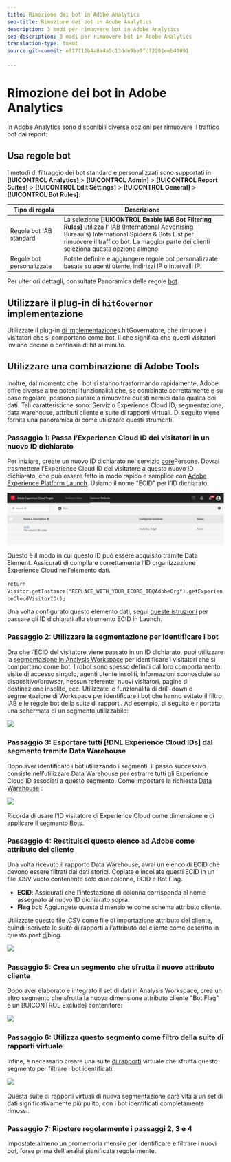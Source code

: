 ```yaml
---
title: Rimozione dei bot in Adobe Analytics
seo-title: Rimozione dei bot in Adobe Analytics
description: 3 modi per rimuovere bot in Adobe Analytics
seo-description: 3 modi per rimuovere bot in Adobe Analytics
translation-type: tm+mt
source-git-commit: ef17712b4a8a4a5c13dde9be9fdf2281eeb40091

---
```



# Rimozione dei bot in Adobe Analytics

In Adobe Analytics sono disponibili diverse opzioni per rimuovere il traffico bot dai report:

## Usa regole bot

I metodi di filtraggio dei bot standard e personalizzati sono supportati in **[!UICONTROL Analytics]** &gt; **[!UICONTROL Admin]** &gt; **[!UICONTROL Report Suites]** &gt; **[!UICONTROL Edit Settings]** &gt; **[!UICONTROL General]** &gt; **[!UICONTROL Bot Rules]**:

| Tipo di regola | Descrizione |
|--- |--- |
| Regole bot IAB standard | La selezione **[!UICONTROL Enable IAB Bot Filtering Rules]** utilizza l' [IAB](https://www.iab.com/) (International Advertising Bureau's) International Spiders &amp; Bots List per rimuovere il traffico bot. La maggior parte dei clienti seleziona questa opzione almeno. |
| Regole bot personalizzate | Potete definire e aggiungere regole bot personalizzate basate su agenti utente, indirizzi IP o intervalli IP. |

Per ulteriori dettagli, consultate Panoramica delle regole [bot](/help/admin/admin/bot-removal/bot-rules.md).

## Utilizzare il plug-in di `hitGovernor` implementazione

Utilizzate il plug-in [di implementazione](https://docs.adobe.com/content/help/en/analytics/implementation/javascript-implementation/plugins/hitgovernor.html)s.hitGovernatore, che rimuove i visitatori che si comportano come bot, il che significa che questi visitatori inviano decine o centinaia di hit al minuto.

## Utilizzare una combinazione di Adobe Tools

Inoltre, dal momento che i bot si stanno trasformando rapidamente, Adobe offre diverse altre potenti funzionalità che, se combinate correttamente e su base regolare, possono aiutare a rimuovere questi nemici dalla qualità dei dati. Tali caratteristiche sono: Servizio Experience Cloud ID, segmentazione, data warehouse, attributi cliente e suite di rapporti virtuali. Di seguito viene fornita una panoramica di come utilizzare questi strumenti.

### Passaggio 1: Passa l’Experience Cloud ID dei visitatori in un nuovo ID dichiarato

Per iniziare, create un nuovo ID dichiarato nel servizio [core](https://docs.adobe.com/content/help/en/core-services/interface/audiences/audience-library.html)Persone. Dovrai trasmettere l’Experience Cloud ID del visitatore a questo nuovo ID dichiarato, che può essere fatto in modo rapido e semplice con [Adobe Experience Platform Launch](https://docs.adobe.com/content/help/en/launch/using/implement/solutions/idservice-save.html). Usiamo il nome "ECID" per l’ID dichiarato.

![](assets/bot-cust-attr-setup.png)

Questo è il modo in cui questo ID può essere acquisito tramite Data Element. Assicurati di compilare correttamente l’ID organizzazione Experience Cloud nell’elemento dati.

```return Visitor.getInstance("REPLACE_WITH_YOUR_ECORG_ID@AdobeOrg").getExperienceCloudVisitorID();```

Una volta configurato questo elemento dati, segui [queste istruzioni](https://docs.adobe.com/content/help/en/launch/using/implement/solutions/idservice-save.html) per passare gli ID dichiarati allo strumento ECID in Launch.

### Passaggio 2: Utilizzare la segmentazione per identificare i bot

Ora che l’ECID del visitatore viene passato in un ID dichiarato, puoi utilizzare la [segmentazione in Analysis Workspace](https://docs.adobe.com/content/help/en/analytics/analyze/analysis-workspace/components/t-freeform-project-segment.html) per identificare i visitatori che si comportano come bot. I robot sono spesso definiti dal loro comportamento: visite di accesso singolo, agenti utente insoliti, informazioni sconosciute su dispositivo/browser, nessun referente, nuovi visitatori, pagine di destinazione insolite, ecc. Utilizzate le funzionalità di drill-down e segmentazione di Workspace per identificare i bot che hanno evitato il filtro IAB e le regole bot della suite di rapporti. Ad esempio, di seguito è riportata una schermata di un segmento utilizzabile:

![](assets/bot-filter-seg1.png)

### Passaggio 3: Esportare tutti [!DNL Experience Cloud IDs] dal segmento tramite Data Warehouse

Dopo aver identificato i bot utilizzando i segmenti, il passo successivo consiste nell’utilizzare Data Warehouse per estrarre tutti gli Experience Cloud ID associati a questo segmento. Come impostare la richiesta [Data Warehouse](https://docs.adobe.com/content/help/en/analytics/export/data-warehouse/data-warehouse.html) :

![](assets/bot-dwh-3.png)

Ricorda di usare l’ID visitatore di Experience Cloud come dimensione e di applicare il segmento Bots.

### Passaggio 4: Restituisci questo elenco ad Adobe come attributo del cliente

Una volta ricevuto il rapporto Data Warehouse, avrai un elenco di ECID che devono essere filtrati dai dati storici. Copiate e incollate questi ECID in un file .CSV vuoto contenente solo due colonne, ECID e Bot Flag.

* **ECID**: Assicurati che l’intestazione di colonna corrisponda al nome assegnato al nuovo ID dichiarato sopra.
* **Flag** bot: Aggiungete questa dimensione come schema attributo cliente.

Utilizzate questo file .CSV come file di importazione attributo del cliente, quindi iscrivete le suite di rapporti all'attributo del cliente come descritto in questo post [di](https://theblog.adobe.com/link-digital-behavior-customers)blog.

![](assets/bot-csv-4.png)

### Passaggio 5: Crea un segmento che sfrutta il nuovo attributo cliente

Dopo aver elaborato e integrato il set di dati in Analysis Workspace, crea un altro segmento che sfrutta la nuova dimensione attributo cliente "Bot Flag" e un [!UICONTROL Exclude] contenitore:

![](assets/bot-filter-seg2.png)

### Passaggio 6: Utilizza questo segmento come filtro della suite di rapporti virtuale

Infine, è necessario creare una suite [di rapporti](/help/components/vrs/vrs-about.md) virtuale che sfrutta questo segmento per filtrare i bot identificati:

![](assets/bot-vrs.png)

Questa suite di rapporti virtuali di nuova segmentazione darà vita a un set di dati significativamente più pulito, con i bot identificati completamente rimossi.

### Passaggio 7: Ripetere regolarmente i passaggi 2, 3 e 4

Impostate almeno un promemoria mensile per identificare e filtrare i nuovi bot, forse prima dell'analisi pianificata regolarmente.
